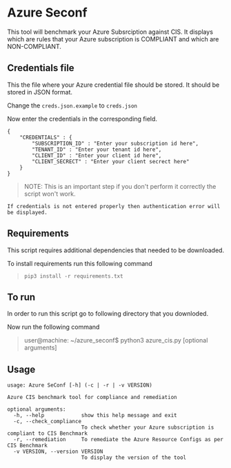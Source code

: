 # Azure Seconf

This tool will benchmark your Azure Subsrciption against CIS. It displays which are rules that your Azure subscription is COMPLIANT and which are NON-COMPLIANT.

## Credentials file
This the file where your Azure credential file should be stored. It should be stored in JSON format.

Change the `creds.json.example` to `creds.json`

Now enter the credentials in the corresponding field.

```
{
    "CREDENTIALS" : {
        "SUBSCRIPTION_ID" : "Enter your subscription id here",
        "TENANT_ID" : "Enter your tenant id here",
        "CLIENT_ID" : "Enter your client id here",
        "CLIENT_SECRECT" : "Enter your client secrect here"
    }
}
```
> NOTE: This is an important step if you don't perform it correctly the script won't work. 

`If credentials is not entered properly then authentication error will be displayed.`

## Requirements
This script requires additional dependencies that needed to be downloaded.

To install requirements run this following command

> `pip3 install -r requirements.txt`

## To run

In order to run this script go to following directory that you downloded.

Now run the following command
> user@machine: ~/azure_seconf$ python3 azure_cis.py [optional arguments]

## Usage
```
usage: Azure SeConf [-h] (-c | -r | -v VERSION)

Azure CIS benchmark tool for compliance and remediation

optional arguments:
  -h, --help            show this help message and exit
  -c, --check_compliance
                        To check whether your Azure subscription is compliant to CIS Benchmark
  -r, --remediation     To remediate the Azure Resource Configs as per CIS Benchmark
  -v VERSION, --version VERSION
                        To display the version of the tool
```